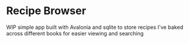 # Recipe Browser

WIP simple app built with Avalonia and sqlite to store recipes I've baked across different books for easier viewing and searching
